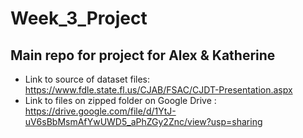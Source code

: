 # Week_3_Project
## Main repo for project for Alex & Katherine 
- Link to source of dataset files: https://www.fdle.state.fl.us/CJAB/FSAC/CJDT-Presentation.aspx
- Link to files on zipped folder on Google Drive : https://drive.google.com/file/d/1YtJ-uV6sBbMsmAfYwUWD5_aPhZGy2Znc/view?usp=sharing

